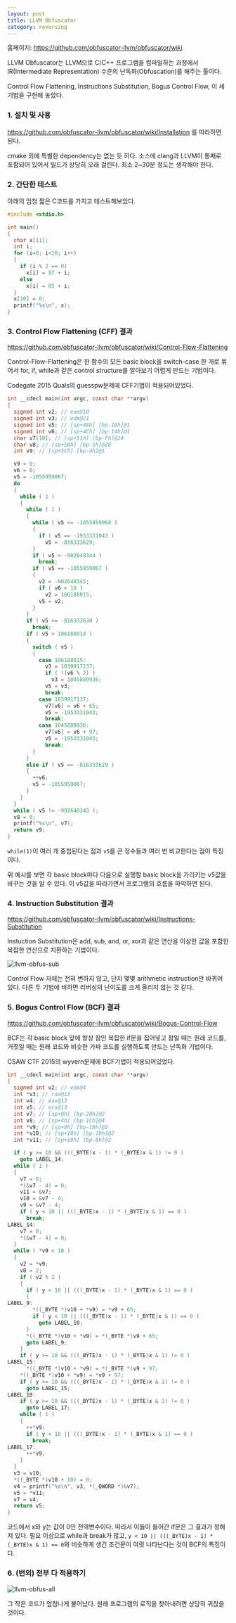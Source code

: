 ```yaml
---
layout: post
title: LLVM Obfuscator
category: reversing
---
```


홈페이지: <https://github.com/obfuscator-llvm/obfuscator/wiki>

LLVM Obfuscator는 LLVM으로 C/C++ 프로그램을 컴파일하는 과정에서 IR(Intermediate Representation) 수준의 난독화(Obfuscation)를 해주는 툴이다.

Control Flow Flattening, Instructions Substitution, Bogus Control Flow, 이 세 기법을 구현해 놓았다.

### 1. 설치 및 사용

<https://github.com/obfuscator-llvm/obfuscator/wiki/Installation> 를 따라하면 된다.

cmake 외에 특별한 dependency는 없는 듯 하다. 소스에 clang과 LLVM이 통째로 포함되어 있어서 빌드가 상당히 오래 걸린다. 최소 2~30분 정도는 생각해야 한다.

### 2. 간단한 테스트

아래의 엄청 짧은 C코드를 가지고 테스트해보았다.

```c
#include <stdio.h>

int main()
{
  char x[11];
  int i;
  for (i=0; i<10; i++)
  {
    if (i % 2 == 0)
      x[i] = 97 + i;
    else
      x[i] = 65 + i;
  }
  x[10] = 0;
  printf("%s\n", x);
}
```

### 3. Control Flow Flattening (CFF) 결과

<https://github.com/obfuscator-llvm/obfuscator/wiki/Control-Flow-Flattening>

Control-Flow-Flattening은 한 함수의 모든 basic block을 switch-case 한 개로 묶어서 for, if, while과 같은 control structure를 알아보기 어렵게 만드는 기법이다.

Codegate 2015 Quals의 guesspw문제에 CFF기법이 적용되어있었다.

```c
int __cdecl main(int argc, const char **argv)
{
  signed int v2; // eax@18
  signed int v3; // edx@21
  signed int v5; // [sp+48h] [bp-18h]@1
  signed int v6; // [sp+4Ch] [bp-14h]@1
  char v7[10]; // [sp+51h] [bp-Fh]@24
  char v8; // [sp+5Bh] [bp-5h]@28
  int v9; // [sp+5Ch] [bp-4h]@1

  v9 = 0;
  v6 = 0;
  v5 = -1055959067;
  do
  {
    while ( 1 )
    {
      while ( 1 )
      {
        while ( v5 <= -1055959068 )
        {
          if ( v5 == -1953331043 )
            v5 = -816333629;
        }
        if ( v5 > -902648344 )
          break;
        if ( v5 == -1055959067 )
        {
          v2 = -902648343;
          if ( v6 < 10 )
            v2 = 106188015;
          v5 = v2;
        }
      }
      if ( v5 <= -816333630 )
        break;
      if ( v5 > 106188014 )
      {
        switch ( v5 )
        {
          case 106188015:
            v3 = 1039917137;
            if ( !(v6 % 2) )
              v3 = 1045889936;
            v5 = v3;
            break;
          case 1039917137:
            v7[v6] = v6 + 65;
            v5 = -1953331043;
            break;
          case 1045889936:
            v7[v6] = v6 + 97;
            v5 = -1953331043;
            break;
        }
      }
      else if ( v5 == -816333629 )
      {
        ++v6;
        v5 = -1055959067;
      }
    }
  }
  while ( v5 != -902648343 );
  v8 = 0;
  printf("%s\n", v7);
  return v9;
}
```

`while(1)`이 여러 개 중첩된다는 점과 `v5`를 큰 정수들과 여러 번 비교한다는 점이 특징이다.

위 예시를 보면 각 basic block마다 다음으로 실행할 basic block을 가리키는 v5값을 바꾸는 것을 알 수 있다. 이 v5값을 따라가면서 프로그램의 흐름을 파악하면 된다.

### 4. Instruction Substitution 결과

<https://github.com/obfuscator-llvm/obfuscator/wiki/Instructions-Substitution>

Instuction Substitution은 add, sub, and, or, xor과 같은 연산을 이상한 값을 포함한 복잡한 연산으로 치환하는 기법이다.

![llvm-obfus-sub](/assets/2015/10/llvm-obfus-sub.jpeg)

Control Flow 자체는 전혀 변하지 않고, 단지 몇몇 arithmetic instruction만 바뀌어 있다. 다른 두 기법에 비하면 리버싱의 난이도를 크게 올리지 않는 것 같다.

### 5. Bogus Control Flow (BCF) 결과

<https://github.com/obfuscator-llvm/obfuscator/wiki/Bogus-Control-Flow>

BCF는 각 basic block 앞에 항상 참인 복잡한 if문을 집어넣고 참일 때는 원래 코드를, 거짓일 때는 원래 코드와 비슷한 가짜 코드를 실행하도록 만드는 난독화 기법이다.

CSAW CTF 2015의 wyvern문제에 BCF기법이 적용되어있었다.

```c
int __cdecl main(int argc, const char **argv)
{
  signed int v2; // edx@4
  int *v3; // rax@13
  int v4; // eax@13
  int v5; // ecx@13
  int v7; // [sp+0h] [bp-20h]@2
  int v8; // [sp+4h] [bp-1Ch]@4
  int *v9; // [sp+8h] [bp-18h]@2
  int *v10; // [sp+10h] [bp-10h]@2
  int *v11; // [sp+18h] [bp-8h]@2

  if ( y >= 10 && (((_BYTE)x - 1) * (_BYTE)x & 1) != 0 )
    goto LABEL_14;
  while ( 1 )
  {
    v7 = 0;
    *(&v7 - 4) = 0;
    v11 = &v7;
    v10 = &v7 - 4;
    v9 = &v7 - 4;
    if ( y < 10 || (((_BYTE)x - 1) * (_BYTE)x & 1) == 0 )
      break;
LABEL_14:
    v7 = 0;
    *(&v7 - 4) = 0;
  }
  while ( *v9 < 10 )
  {
    v2 = *v9;
    v8 = 2;
    if ( v2 % 2 )
    {
      if ( y < 10 || (((_BYTE)x - 1) * (_BYTE)x & 1) == 0 )
      {
LABEL_9:
        *((_BYTE *)v10 + *v9) = *v9 + 65;
        if ( y < 10 || (((_BYTE)x - 1) * (_BYTE)x & 1) == 0 )
          goto LABEL_10;
      }
      *((_BYTE *)v10 + *v9) = *(_BYTE *)v9 + 65;
      goto LABEL_9;
    }
    if ( y >= 10 && (((_BYTE)x - 1) * (_BYTE)x & 1) != 0 )
LABEL_15:
      *((_BYTE *)v10 + *v9) = *(_BYTE *)v9 + 97;
    *((_BYTE *)v10 + *v9) = *v9 + 97;
    if ( y >= 10 && (((_BYTE)x - 1) * (_BYTE)x & 1) != 0 )
      goto LABEL_15;
LABEL_10:
    if ( y >= 10 && (((_BYTE)x - 1) * (_BYTE)x & 1) != 0 )
      goto LABEL_17;
    while ( 1 )
    {
      ++*v9;
      if ( y < 10 || (((_BYTE)x - 1) * (_BYTE)x & 1) == 0 )
        break;
LABEL_17:
      ++*v9;
    }
  }
  v3 = v10;
  *((_BYTE *)v10 + 10) = 0;
  v4 = printf("%s\n", v3, *(_QWORD *)&v7);
  v5 = *v11;
  v7 = v4;
  return v5;
}
```

코드에서 x와 y는 값이 0인 전역변수이다. 따라서 이들이 들어간 if문은 그 결과가 정해져 있다. 필요 이상으로 while과 break가 많고, `y < 10 || (((_BYTE)x - 1) * (_BYTE)x & 1) == 0`와 비슷하게 생긴 조건문이 여럿 나타난다는 것이 BCF의 특징이다.

### 6. (번외) 전부 다 적용하기

![llvm-obfus-all](/assets/2015/10/llvm-obfus-all.png)

그 작은 코드가 엄청나게 불어났다. 원래 프로그램의 로직을 찾아내려면 상당히 귀찮을 것이다.

